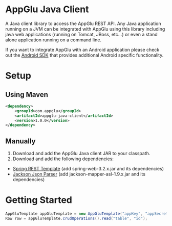 # AppGlu Java Client

A Java client library to access the AppGlu REST API. 
Any Java application running on a JVM can be integrated with AppGlu using this library including java web applications (running on Tomcat, JBoss, etc...) or even a stand alone application running on a command line.

If you want to integrate AppGlu with an Android application please check out the [Android SDK](https://github.com/appglu/appglu-androidsdk/tree/master/appglu-android-sdk) that provides additional Android specific functionality.

# Setup

## Using Maven

```xml
<dependency>
    <groupId>com.appglu</groupId>
    <artifactId>appglu-java-client</artifactId>
    <version>1.0.0</version>
</dependency>
```

## Manually

1. Download and add the AppGlu Java client JAR to your classpath.
2. Download and add the following dependencies:

* [Spring REST Template](http://www.springsource.org/spring-framework) (add spring-web-3.2.x.jar and its dependencies)
* [Jackson Json Parser](http://jackson.codehaus.org) (add jackson-mapper-asl-1.9.x.jar and its dependencies)

# Getting Started

```java
AppGluTemplate appGluTemplate = new AppGluTemplate("appKey", "appSecret");
Row row = appGluTemplate.crudOperations().read("table", "id");
```
